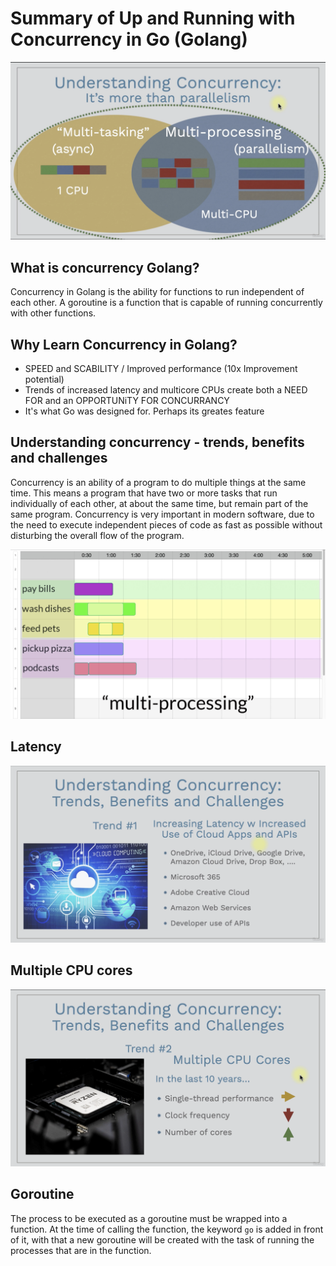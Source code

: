 # Summary of Up and Running with Concurrency in Go (Golang)
![alt text](./images/understanding-concurrency.png)

## What is concurrency Golang?

Concurrency in Golang is the ability for functions to run independent of each other. A goroutine is a function that is capable of running concurrently with other functions.

## Why Learn Concurrency in Golang?
- SPEED and SCABILITY / Improved performance (10x Improvement potential)
- Trends of increased latency and multicore CPUs create both a NEED FOR and an OPPORTUNiTY FOR CONCURRANCY
- It's what Go was designed for. Perhaps its greates feature

## Understanding concurrency - trends, benefits and challenges
Concurrency is an ability of a program to do multiple things at the same time. This means a program that have two or more tasks that run individually of each other, at about the same time, but remain part of the same program. Concurrency is very important in modern software, due to the need to execute independent pieces of code as fast as possible without disturbing the overall flow of the program.

![alt text](./images/understanding-multi-processing.png)

## Latency
![alt text](./images/latency.png)

## Multiple CPU cores
![alt text](./images/Multiple-CPU-cores%20.png)

## Goroutine
The process to be executed as a goroutine must be wrapped into a function. At the time of calling the function, the keyword `go` is added in front of it, with that a new goroutine will be created with the task of running the processes that are in the function.

